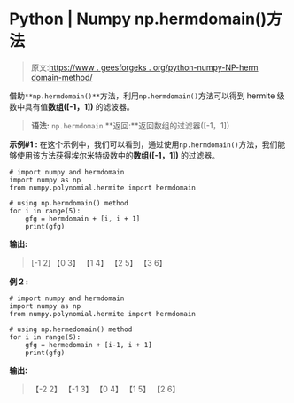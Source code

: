 # Python | Numpy np.hermdomain()方法

> 原文:[https://www . geesforgeks . org/python-numpy-NP-herm domain-method/](https://www.geeksforgeeks.org/python-numpy-np-hermdomain-method/)

借助`**np.hermdomain()**`方法，利用`np.hermdomain()`方法可以得到 hermite 级数中具有值**数组([-1，1])** 的滤波器。

> **语法:** `np.hermdomain`
> **返回:**返回数组的过滤器([-1，1])

**示例#1 :**
在这个示例中，我们可以看到，通过使用`np.hermdomain()`方法，我们能够使用该方法获得埃尔米特级数中的**数组([-1，1])** 的过滤器。

```
# import numpy and hermdomain
import numpy as np
from numpy.polynomial.hermite import hermdomain

# using np.hermdomain() method
for i in range(5):
    gfg = hermdomain + [i, i + 1]
    print(gfg)
```

**输出:**

> [-1 2]
> 【0 3】
> 【1 4】
> 【2 5】
> 【3 6】

**例 2 :**

```
# import numpy and hermdomain
import numpy as np
from numpy.polynomial.hermite import hermdomain

# using np.hermedomain() method
for i in range(5):
    gfg = hermedomain + [i-1, i + 1]
    print(gfg)
```

**输出:**

> 【-2 2】
> 【-1 3】
> 【0 4】
> 【1 5】
> 【2 6】